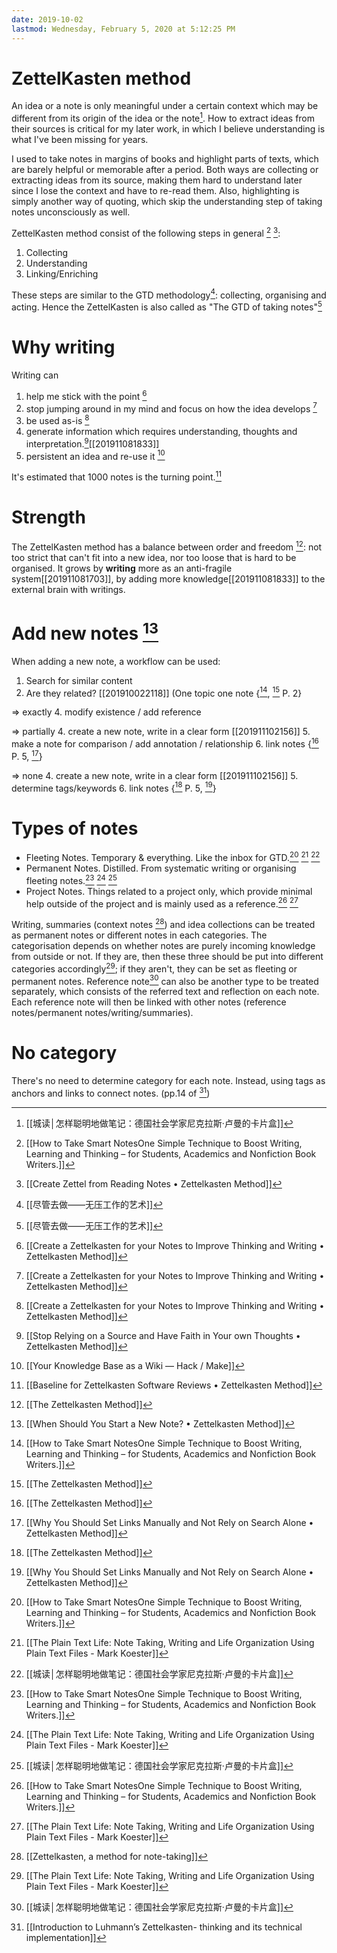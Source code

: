 ```yaml
---
date: 2019-10-02
lastmod: Wednesday, February 5, 2020 at 5:12:25 PM
---
```

# ZettelKasten method

An idea or a note is only meaningful under a certain context which may be different from its origin of the idea or the note[^63D69D2FDE0F]. How to extract ideas from their sources is critical for my later work, in which I believe understanding is what I've been missing for years.

I used to take notes in margins of books and highlight parts of texts, which are barely helpful or memorable after a period. Both ways are collecting or extracting ideas from its source, making them hard to understand later since I lose the context and have to re-read them. Also, highlighting is simply another way of quoting, which skip the understanding step of taking notes unconsciously as well.

ZettelKasten method consist of the following steps in general [^09D3BB9E6FB1] [^5F46133515F0]:
1. Collecting
2. Understanding
3. Linking/Enriching

These steps are similar to the GTD methodology[^C8B3F7EEA16B]: collecting, organising and acting. Hence the ZettelKasten is also called as "The GTD of taking notes"[^C8B3F7EEA16B]

# Why writing

Writing can
1. help me stick with the point [^819286B7343B]
2. stop jumping around in my mind and focus on how the idea develops [^819286B7343B]
3. be used as-is [^819286B7343B]
4. generate information which requires understanding, thoughts and interpretation.[^E91300116054][[201911081833]]
5. persistent an idea and re-use it [^76833E2B968E]

It's estimated that 1000 notes is the turning point.[^F4AEC7A258F0]

# Strength

The ZettelKasten method has a balance between order and freedom [^4995C4EA2355]: not too strict that can't fit into a new idea, nor too loose that is hard to be organised. It grows by **writing** more as an anti-fragile system[[201911081703]], by adding more knowledge[[201911081833]] to the external brain with writings.

# Add new notes [^BF4B36F92A08]

When adding a new note, a workflow can be used:

1. Search for similar content
2. Are they related? [[201910022118]] (One topic one note {[^09D3BB9E6FB1], [^4995C4EA2355] P. 2}

=> exactly
4. modify existence / add reference

=> partially
4. create a new note, write in a clear form [[201911102156]]
5. make a note for comparison / add annotation / relationship
6. link notes {[^4995C4EA2355] P. 5, [^1F4630456C3F]}

=> none
4. create a new note, write in a clear form [[201911102156]]
5. determine tags/keywords
6. link notes {[^4995C4EA2355] P. 5, [^1F4630456C3F]}


# Types of notes

* Fleeting Notes. Temporary & everything. Like the inbox for GTD.[^09D3BB9E6FB1] [^7394259B61E7] [^63D69D2FDE0F]
* Permanent Notes. Distilled. From systematic writing or organising fleeting notes.[^09D3BB9E6FB1] [^7394259B61E7] [^63D69D2FDE0F]
* Project Notes. Things related to a project only, which provide minimal help outside of the project and is mainly used as a reference.[^09D3BB9E6FB1] [^7394259B61E7]


Writing, summaries (context notes [^8C5B913CB1B7]) and idea collections can be treated as permanent notes or different notes in each categories. The categorisation depends on whether notes are purely incoming knowledge from outside or not. If they are, then these three should be put into different categories accordingly[^7394259B61E7]; if they aren't, they can be set as fleeting or permanent notes. Reference note[^63D69D2FDE0F] can also be another type to be treated separately, which consists of the referred text and reflection on each note. Each reference note will then be linked with other notes (reference notes/permanent notes/writing/summaries).

# No category
There's no need to determine category for each note. Instead, using tags as anchors and links to connect notes. (pp.14 of [^E54B407A176C])



[^09D3BB9E6FB1]: [[How to Take Smart NotesOne Simple Technique to Boost Writing, Learning and Thinking – for Students, Academics and Nonfiction Book Writers.]]

[^1F4630456C3F]: [[Why You Should Set Links Manually and Not Rely on Search Alone • Zettelkasten Method]]

[^4995C4EA2355]: [[The Zettelkasten Method]]

[^5F46133515F0]: [[Create Zettel from Reading Notes • Zettelkasten Method]]

[^63D69D2FDE0F]: [[城读│怎样聪明地做笔记：德国社会学家尼克拉斯·卢曼的卡片盒]]

[^7394259B61E7]: [[The Plain Text Life: Note Taking, Writing and Life Organization Using Plain Text Files - Mark Koester]]

[^76833E2B968E]: [[Your Knowledge Base as a Wiki — Hack / Make]]

[^819286B7343B]: [[Create a Zettelkasten for your Notes to Improve Thinking and Writing • Zettelkasten Method]]

[^8C5B913CB1B7]: [[Zettelkasten, a method for note-taking]]

[^BF4B36F92A08]: [[When Should You Start a New Note? • Zettelkasten Method]]

[^C8B3F7EEA16B]: [[尽管去做——无压工作的艺术]]

[^E54B407A176C]: [[Introduction to Luhmann’s Zettelkasten- thinking and its technical implementation]]

[^E91300116054]: [[Stop Relying on a Source and Have Faith in Your own Thoughts • Zettelkasten Method]]

[^F4AEC7A258F0]: [[Baseline for Zettelkasten Software Reviews • Zettelkasten Method]]
